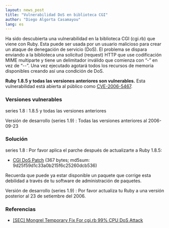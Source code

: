 ```yaml
---
layout: news_post
title: "Vulnerabilidad DoS en biblioteca CGI"
author: "Diego Algorta Casamayou"
lang: es
---
```


Ha sido descubierta una vulnerabilidad en la biblioteca CGI (cgi.rb) que
viene con Ruby. Esta puede ser usada por un usuario malicioso para crear
un ataque de denegación de servicio (DoS). El problema se dispara
enviando a la biblioteca una solicitud (request) HTTP que use
codificación MIME multiparte y tiene un delimitador inválido que
comienza con “-” en vez de “--”. Una vez ejecutado agotará todos los
recursos de memoria disponibles creando así una condición de DoS.

**Ruby 1.8.5 y todas las versiones anteriores son vulnerables.** Esta
vulnerabilidad está abierta al público como [CVE-2006-5467][1].

### Versiones vulnerables

series 1.8
: 1\.8.5 y todas las versiones anteriores

Versión de desarrollo (series 1.9)
: Todas las versiones anteriores al 2006-09-23

### Solución

series 1.8
: Por favor aplica el parche después de actualizarte a Ruby 1.8.5:

  * [CGI DoS Patch][2] (367 bytes; md5sum:
    9d25f59d1c33a0b215f6c25260dcb536)

  Recuerda que puede ya estar disponible un paquete que corrige esta
  debilidad a través de tu software de administración de paquetes.

Versión de desarrollo (series 1.9)
: Por favor actualiza tu Ruby a una versión posterior al 23 de setiembre
  del 2006.

### Referencias

* [ \[SEC\] Mongrel Temporary Fix For cgi.rb 99% CPU DoS Attack][3]



[1]: http://cve.mitre.org/cgi-bin/cvename.cgi?name=CVE-2006-5467
[2]: https://cache.ruby-lang.org/pub/ruby/1.8/ruby-1.8.5-cgi-dos-1.patch
[3]: http://rubyforge.org/pipermail/mongrel-users/2006-October/001946.html
